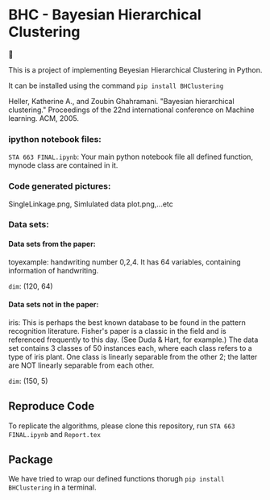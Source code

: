 # BHC - Bayesian Hierarchical Clustering

:100: 

This is a project of implementing Beyesian Hierarchical Clustering in Python. 

It can be installed using the command `pip install BHClustering `

Heller, Katherine A., and Zoubin Ghahramani. "Bayesian hierarchical clustering." Proceedings of the 22nd international conference on Machine learning. ACM, 2005.

### ipython notebook files:
`STA 663 FINAL.ipynb`: Your main python notebook file all defined function, mynode class are contained in it.<br />


### Code generated pictures:
SingleLinkage.png, Simlulated data plot.png,...etc

### Data sets:
#### Data sets from the paper:
toyexample: handwriting number 0,2,4. It has 64 variables, containing information of handwriting.
   
   `dim`: (120, 64) <br/>

#### Data sets not in the paper:
iris: This is perhaps the best known database to be found in the pattern recognition literature. Fisher's paper is a classic in the field and is referenced frequently to this day. (See Duda & Hart, for example.) The data set contains 3 classes of 50 instances each, where each class refers to a type of iris plant. One class is linearly separable from the other 2; the latter are NOT linearly separable from each other.  <br/>
   
   `dim`: (150, 5) <br/>


## Reproduce Code
To replicate the algorithms, please clone this repository, run `STA 663 FINAL.ipynb` and `Report.tex` <br/> 

## Package
We have tried to wrap our defined functions thorugh `pip install BHClustering` in a terminal.
